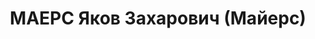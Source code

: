 ---
title: МАЕРС Яков Захарович (Майерс)
description: р. 01.11.1893, Филадельфия, пом.начальника Главного управления авто-тракторной
  промышленности, про. Каптельский пер. д.9, кв. 31. Маерс был арестован 28 сентября
  1937. В свид. о смерти указана дата - 2 фев 1940.
---